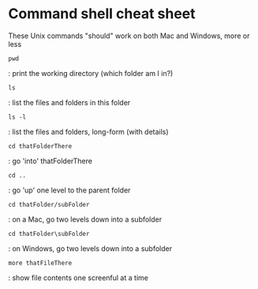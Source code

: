 # Command shell cheat sheet

These Unix commands "should" work on both Mac and Windows, more or less

`pwd`

: print the working directory (which folder am I in?)

`ls`

: list the files and folders in this folder

`ls -l` 

: list the files and folders, long-form (with details)


`cd thatFolderThere`

: go 'into' thatFolderThere

`cd ..`

: go 'up' one level to the parent folder

`cd thatFolder/subFolder`

: on a Mac, go two levels down into a subfolder

`cd thatFolder\subFolder`

: on Windows, go two levels down into a subfolder

`more thatFileThere`

: show file contents one screenful at a time


